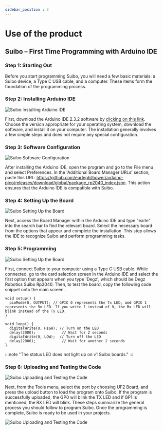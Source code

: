 ```yaml
---
sidebar_position : 3
---
```


# Use of the product

##  Suibo – First Time Programming with Arduino IDE

 ### Step 1: Starting Out
Before you start programming Suibo, you will need a few basic materials: a Suibo device, a Type C USB cable, and a computer. These items form the foundation of the programming process.

 ### Step 2: Installing Arduino IDE
 ![Suibo Installing Arduino IDE ](./image/arduino1.png)

First, download the Arduino IDE 2.3.2 software by [clicking on this link](https://www.arduino.cc/en/software). Choose the version appropriate for your operating system, download the software, and install it on your computer. The installation generally involves a few simple steps and does not require any special configuration.

### Step 3: Software Configuration
![Suibo Software Configuration](./image/arduino2.png)

After installing the Arduino IDE, open the program and go to the File menu and select Preferences. In the 'Additional Board Manager URLs' section, paste this URL: https://github.com/earlephilhower/arduino-pico/releases/download/global/package_rp2040_index.json. This action ensures that the Arduino IDE is compatible with Suibo.

### Step 4: Setting Up the Board
![Suibo  Setting Up the Board](./image/arduino3.png)

Next, access the Board Manager within the Arduino IDE and type "earle" into the search bar to find the relevant board. Select the necessary board from the options that appear and complete the installation. This step allows the IDE to recognize Suibo and perform programming tasks.

### Step 5: Programming
![Suibo  Setting Up the Board](./image/arduino4.png)

First, connect Suibo to your computer using a Type C USB cable. While connected, go to the card selection screen in the Arduino IDE and select the first option that appears when you type 'Degz', which should be Degz Robotics Suibo Rp2040. Then, to test the board, copy the following code snippet onto the main screen.
````
void setup() {
  pinMode(0, OUTPUT); // GPIO 0 represents the Tx LED, and GPIO 1 represents the Rx LED. If you write 1 instead of 0, the Rx LED will blink instead of the Tx LED.
}

void loop() {
  digitalWrite(0, HIGH); // Turn on the LED
  delay(2000);            // Wait for 2 seconds
  digitalWrite(0, LOW);  // Turn off the LED
  delay(2000);            // Wait for another 2 seconds
}
````
:::note
"The status LED does not light up on v1 Suibo boards."
:::




### Step 6: Uploading and Testing the Code
![Suibo  Uploading and Testing the Code](./image/arduino5.png)


Next, from the Tools menu, select the port by choosing UF2 Board, and press the upload button to load the program onto Suibo. If the program is successfully uploaded, the GP0 will blink the TX LED and if GP1 is mentioned, the RX LED will blink.
These steps summarize the general process you should follow to program Suibo. Once the programming is complete, Suibo is ready to be used in your projects.


![Suibo  Uploading and Testing the Code](./image/arduino6.png)

